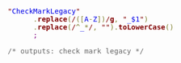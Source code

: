 <pre>
<span style='color:#800000; '>"</span><span style='color:#0000e6; '>CheckMarkLegacy</span><span style='color:#800000; '>"</span>
      <span style='color:#808030; '>.</span><span style='color:#800000; font-weight:bold; '>replace</span><span style='color:#808030; '>(</span><span style='color:#800000; '>/</span><span style='color:#808030; '>(</span><span style='color:#808030; '>[</span><span style='color:#0000e6; '>A</span><span style='color:#808030; '>-</span><span style='color:#0000e6; '>Z</span><span style='color:#808030; '>]</span><span style='color:#808030; '>)</span><span style='color:#800000; '>/</span><span style='color:#800000; font-weight:bold; '>g</span><span style='color:#808030; '>,</span> <span style='color:#800000; '>"</span><span style='color:#0000e6; '>_$1</span><span style='color:#800000; '>"</span><span style='color:#808030; '>)</span>
      <span style='color:#808030; '>.</span><span style='color:#800000; font-weight:bold; '>replace</span><span style='color:#808030; '>(</span><span style='color:#800000; '>/</span><span style='color:#808030; '>^</span><span style='color:#0000e6; '>_</span><span style='color:#808030; '>*</span><span style='color:#800000; '>/</span><span style='color:#808030; '>,</span> <span style='color:#800000; '>"</span><span style='color:#800000; '>"</span><span style='color:#808030; '>)</span><span style='color:#808030; '>.</span><span style='color:#800000; font-weight:bold; '>toLowerCase</span><span style='color:#808030; '>(</span><span style='color:#808030; '>)</span>
      <span style='color:#800080; '>;</span>

<span style='color:#696969; '>/* outputs: check_mark_legacy */</span>
</pre>